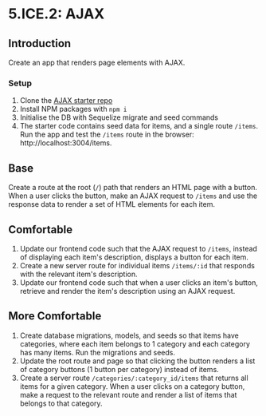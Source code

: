 # 5.ICE.2: AJAX

## Introduction

Create an app that renders page elements with AJAX.

### Setup

1. Clone the [AJAX starter repo](https://github.com/rocketacademy/ajax-swe1)
2. Install NPM packages with `npm i`
3. Initialise the DB with Sequelize migrate and seed commands
4. The starter code contains seed data for items, and a single route `/items`. Run the app and test the `/items` route in the browser: http://localhost:3004/items.

## Base

Create a route at the root \(`/`\) path that renders an HTML page with a button. When a user clicks the button, make an AJAX request to `/items` and use the response data to render a set of HTML elements for each item.

## Comfortable

1. Update our frontend code such that the AJAX request to `/items`, instead of displaying each item's description, displays a button for each item.
2. Create a new server route for individual items `/items/:id` that responds with the relevant item's description.
3. Update our frontend code such that when a user clicks an item's button, retrieve and render the item's description using an AJAX request.

## More Comfortable

1. Create database migrations, models, and seeds so that items have categories, where each item belongs to 1 category and each category has many items. Run the migrations and seeds.
2. Update the root route and page so that clicking the button renders a list of category buttons \(1 button per category\) instead of items.
3. Create a server route `/categories/:category_id/items` that returns all items for a given category. When a user clicks on a category button, make a request to the relevant route and render a list of items that belongs to that category.

